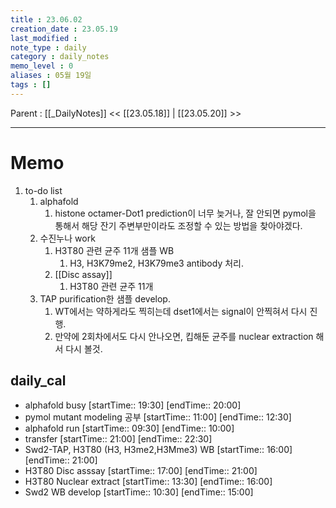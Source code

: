 ```yaml
---
title : 23.06.02
creation_date : 23.05.19
last_modified :
note_type : daily
category : daily_notes
memo_level : 0
aliases : 05월 19일
tags : []
---
```

Parent : [[_DailyNotes]]
<< [[23.05.18]] | [[23.05.20]] >>

---
# Memo

1.  to-do list
	1. alphafold
		1. histone octamer-Dot1 prediction이 너무 늦거나, 잘 안되면 pymol을 통해서 해당 잔기 주변부만이라도 조정할 수 있는 방법을 찾아야겠다.
	2. 수진누나 work
		1. H3T80 관련 균주 11개 샘플 WB
			1. H3, H3K79me2, H3K79me3 antibody 처리.
		2. [[Disc assay]] 
			1. H3T80 관련 균주 11개 
	3. TAP purification한 샘플 develop.
		1. WT에서는 약하게라도 찍히는데 dset1에서는 signal이 안찍혀서 다시 진행. 
		2. 만약에 2회차에서도 다시 안나오면, 킵해둔 균주를 nuclear extraction 해서 다시 볼것.

## daily_cal
-  alphafold busy [startTime:: 19:30]  [endTime:: 20:00]
-  pymol mutant modeling 공부 [startTime:: 11:00]  [endTime:: 12:30]
-  alphafold run [startTime:: 09:30]  [endTime:: 10:00]
-  transfer [startTime:: 21:00]  [endTime:: 22:30]
-  Swd2-TAP, H3T80 (H3, H3me2,H3Mme3) WB [startTime:: 16:00]  [endTime:: 21:00]
-  H3T80 Disc asssay [startTime:: 17:00]  [endTime:: 21:00]
-  H3T80 Nuclear extract [startTime:: 13:30]  [endTime:: 16:00]
-  Swd2 WB develop [startTime:: 10:30]  [endTime:: 15:00]
